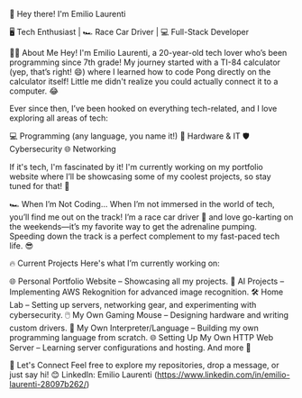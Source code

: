 👋 Hey there! I'm Emilio Laurenti

🖥️ Tech Enthusiast | 🏎️ Race Car Driver | 💻 Full-Stack Developer

👨‍💻 About Me
Hey! I'm Emilio Laurenti, a 20-year-old tech lover who’s been programming since 7th grade! My journey started with a TI-84 calculator (yep, that’s right! 😄) where I learned how to code Pong directly on the calculator itself! Little me didn't realize you could actually connect it to a computer. 😂

Ever since then, I’ve been hooked on everything tech-related, and I love exploring all areas of tech:

💻 Programming (any language, you name it!)
🔧 Hardware & IT
🛡️ Cybersecurity
🌐 Networking

If it's tech, I'm fascinated by it! I'm currently working on my portfolio website where I’ll be showcasing some of my coolest projects, so stay tuned for that! 🚀

🏎️ When I’m Not Coding...
When I’m not immersed in the world of tech, you’ll find me out on the track!
I’m a race car driver 🏁 and love go-karting on the weekends—it’s my favorite way to get the adrenaline pumping. Speeding down the track is a perfect complement to my fast-paced tech life. 😎

🔥 Current Projects
Here's what I’m currently working on:

🌐 Personal Portfolio Website – Showcasing all my projects.
🤖 AI Projects – Implementing AWS Rekognition for advanced image recognition.
🛠️ Home Lab – Setting up servers, networking gear, and experimenting with cybersecurity.
🖱️ My Own Gaming Mouse – Designing hardware and writing custom drivers.
👾 My Own Interpreter/Language – Building my own programming language from scratch.
🌐 Setting Up My Own HTTP Web Server – Learning server configurations and hosting.
And more 🎉

🌟 Let's Connect
Feel free to explore my repositories, drop a message, or just say hi! 😊
LinkedIn: Emilio Laurenti (https://www.linkedin.com/in/emilio-laurenti-28097b262/)
